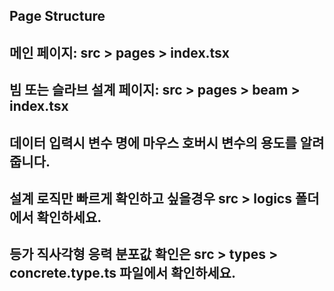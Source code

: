 ## Page Structure

## 메인 페이지: src > pages > index.tsx

## 빔 또는 슬라브 설계 페이지: src > pages > beam > index.tsx

##

## 데이터 입력시 변수 명에 마우스 호버시 변수의 용도를 알려줍니다.

## 설계 로직만 빠르게 확인하고 싶을경우 src > logics 폴더에서 확인하세요.

## 등가 직사각형 응력 분포값 확인은 src > types > concrete.type.ts 파일에서 확인하세요.
